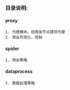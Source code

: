 ### 目录说明:

#### proxy
```
1. 代理模块，给爬虫节点提供代理
2. 爬虫可视化、控制
```

#### spider
```
1. 爬虫策略
```

#### dataprocess
```
1. 数据处理策略
```
